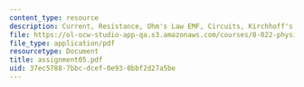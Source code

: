 ```yaml
---
content_type: resource
description: Current, Resistance, Ohm's Law EMF, Circuits, Kirchhoff's Rules, RC Circuits.
file: https://ol-ocw-studio-app-qa.s3.amazonaws.com/courses/8-022-physics-ii-electricity-and-magnetism-fall-2002/37ec57887bbcdcef0e930bbf2d27a5be_assignment05.pdf
file_type: application/pdf
resourcetype: Document
title: assignment05.pdf
uid: 37ec5788-7bbc-dcef-0e93-0bbf2d27a5be
---
```

